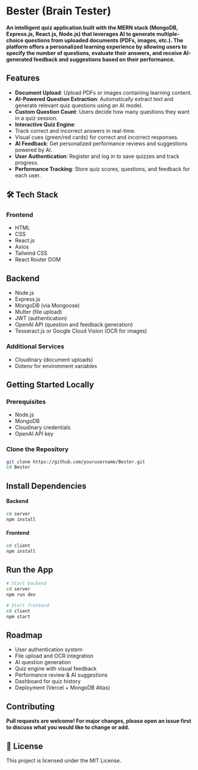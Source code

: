 #  Bester (Brain Tester)

**An intelligent quiz application built with the MERN stack (MongoDB, Express.js, React.js, Node.js) that leverages AI to generate multiple-choice questions from uploaded documents (PDFs, images, etc.). The platform offers a personalized learning experience by allowing users to specify the number of questions, evaluate their answers, and receive AI-generated feedback and suggestions based on their performance.**


##  Features
 -  **Document Upload**: Upload PDFs or images containing learning content.
 -  **AI-Powered Question Extraction**: Automatically extract text and generate relevant quiz questions using an AI model.
 -   **Custom Question Count**: Users decide how many questions they want in a quiz session.
-  **Interactive Quiz Engine**:
  - Track correct and incorrect answers in real-time.
  - Visual cues (green/red cards) for correct and incorrect responses.
-  **AI Feedback**: Get personalized performance reviews and suggestions powered by AI.
-  **User Authentication**: Register and log in to save quizzes and track progress.
-  **Performance Tracking**: Store quiz scores, questions, and feedback for each user.


## 🛠️ Tech Stack
  ### Frontend
  - HTML
  - CSS
  - React.js
  - Axios
  - Tailwind CSS
  - React Router DOM

## Backend
- Node.js
- Express.js
- MongoDB (via Mongoose)
- Multer (file upload)
- JWT (authentication)
- OpenAI API (question and feedback generation)
- Tesseract.js or Google Cloud Vision (OCR for images)

### Additional Services
- Cloudinary (document uploads)
- Dotenv for environment variables


##  Getting Started Locally

### Prerequisites
- Node.js
- MongoDB
- Cloudinary credentials
- OpenAI API key

### Clone the Repository

```bash
git clone https://github.com/yourusername/Bester.git
cd Bester
```

## Install Dependencies

#### **Backend**
```bash
cd server
npm install
```

#### **Frontend**

```bash
cd client
npm install
```

## Run the App

```bash
# Start backend
cd server
npm run dev

# Start frontend
cd client
npm start
```

##  Roadmap

-  User authentication system
-  File upload and OCR integration
-  AI question generation
-  Quiz engine with visual feedback
- Performance review & AI suggestions
-  Dashboard for quiz history
-  Deployment (Vercel + MongoDB Atlas)


## Contributing

**Pull requests are welcome! For major changes, please open an issue first to discuss what you would like to change or add.**

## 📝 License
This project is licensed under the MIT License.
